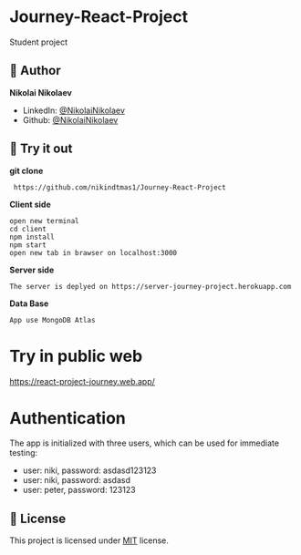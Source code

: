 # Journey-React-Project

Student project


## 👨 Author

**Nikolai Nikolaev**

- LinkedIn: [@NikolaiNikolaev](https://www.linkedin.com/in/nikolay-nikolaev-4555631a7/)
- Github: [@NikolaiNikolaev](https://github.com/nikindtmas1)

## :eyes: Try it out
**git clone**
```
 https://github.com/nikindtmas1/Journey-React-Project
```
**Client side**
```
open new terminal
cd client
npm install
npm start
open new tab in brawser on localhost:3000
```
**Server side**
```
The server is deplyed on https://server-journey-project.herokuapp.com
```

**Data Base**
```
App use MongoDB Atlas
```

# Try in public web

https://react-project-journey.web.app/

# Authentication

The app is initialized with three users, which can be used for immediate testing:
- user: niki, password: asdasd123123
- user: niki, password: asdasd
- user: peter, password: 123123


## :pencil: License

This project is licensed under [MIT](https://opensource.org/licenses/MIT) license.
